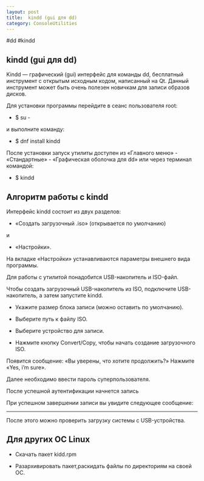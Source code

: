 ```yaml
---
layout: post
title:  kindd (gui для dd)
category: ConsoleUtilities
---
```


#dd #kindd


## kindd (gui для dd)

Kindd — графический (gui) интерфейс для команды dd, бесплатный инструмент с открытым исходным кодом, написанный на Qt. Данный инструмент может быть очень полезен новичкам для записи образов дисков.

Для установки программы перейдите в сеанс пользователя root:

- $ su -

и выполните команду:

- $ dnf install kindd

После установки запуск утилиты доступен из «Главного меню» - «Стандартные» - «Графическая оболочка для dd» или через терминал командой:

- $ kindd
 
## Алгоритм работы c kindd

Интерфейс kindd состоит из двух разделов:

- «Создать загрузочный .iso» (открывается по умолчанию) 

и 
 
- «Настройки». 

На вкладке «Настройки» устанавливаются параметры внешнего вида программы.

Для работы с утилитой понадобится USB-накопитель и ISO-файл.

Чтобы создать загрузочный USB-накопитель из ISO, подключите USB-накопитель, а затем запустите kindd.

- Укажите размер блока записи (можно оставить по умолчанию).

- Выберите путь к файлу ISO.

- Выберите устройство для записи.

- Нажмите кнопку Convert/Copy, чтобы начать создание загрузочного ISO.

Появится сообщение: «Вы уверены, что хотите продолжить?» Нажмите «Yes, i’m sure».

Далее необходимо ввести пароль суперпользователя.

После успешной аутентификации начнется запись

При успешном завершении записи вы увидите следующее сообщение:

***

После этого можно проверить загрузку системы с USB-устройства.

## Для других ОС Linux

- Скачать пакет kidd.rpm

- Разархивировать пакет,раскидать файлы по директориям на своей ОС.

